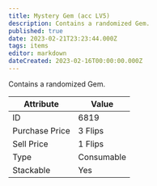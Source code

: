 ```yaml
---
title: Mystery Gem (acc LV5)
description: Contains a randomized Gem.
published: true
date: 2023-02-21T23:23:44.000Z
tags: items
editor: markdown
dateCreated: 2023-02-16T00:00:00.000Z
---
```


Contains a randomized Gem.

|Attribute|Value|
|-|-|
|ID|6819|
|Purchase Price|3 Flips|
|Sell Price|1 Flips|
|Type|Consumable|
|Stackable|Yes|

